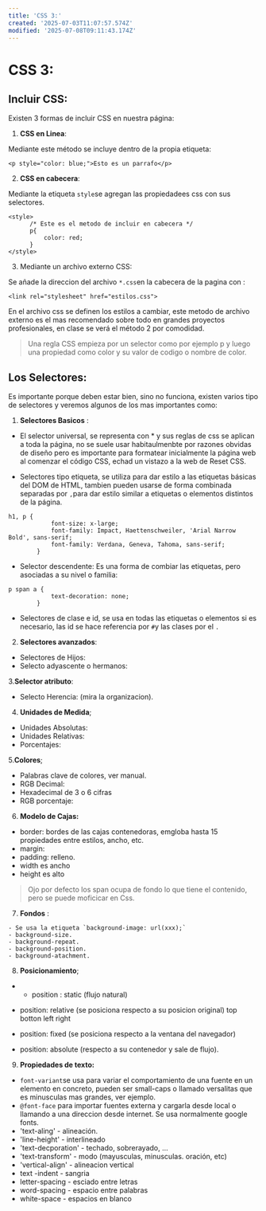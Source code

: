 ```yaml
---
title: 'CSS 3:'
created: '2025-07-03T11:07:57.574Z'
modified: '2025-07-08T09:11:43.174Z'
---
```


# CSS 3:
## Incluir CSS:
Existen 3 formas de incluir CSS en nuestra página:
1. __CSS en Linea__:

  Mediante este método se incluye dentro de la propia etiqueta:

  `<p style="color: blue;">Esto es un parrafo</p>`

2. __CSS en cabecera__:

  Mediante la etiqueta `style`se agregan las propiedadees css con sus selectores.

  ```
  <style>
        /* Este es el metodo de incluir en cabecera */
        p{
            color: red;
        }
  </style>
  ```
3. Mediante un archivo externo CSS:

  Se añade la direccion del archivo `*.css`en la cabecera de la pagina con :

  `<link rel="stylesheet" href="estilos.css">`

  En el archivo css se definen los estilos a cambiar, este metodo de archivo externo es el mas recomendado sobre todo en grandes proyectos profesionales, en clase se verá el método 2 por comodidad.

> Una regla CSS empieza por un selector como por ejemplo p y luego una propiedad como color y su valor de codigo o nombre de color.

## Los Selectores:
Es importante porque deben estar bien, sino no funciona, existen varios tipo de selectores y veremos algunos de los mas importantes como:

1.  __Selectores Basicos__ :

- El selector universal, se representa con * y sus reglas de css se aplican a toda la página, no se suele usar habitaulmenbte por razones obvidas de diseño pero es importante para formatear inicialmente la página web al comenzar el código CSS, echad un vistazo a la web de Reset CSS.

- Selectores tipo etiqueta, se utiliza para dar estilo a las etiquetas básicas del DOM de HTML, tambien pueden usarse de forma combinada separadas por `,`para dar estilo similar a etiquetas o elementos distintos de la página.

````
h1, p {
            font-size: x-large;
            font-family: Impact, Haettenschweiler, 'Arial Narrow Bold', sans-serif;
            font-family: Verdana, Geneva, Tahoma, sans-serif;
        }
````
- Selector descendente: Es una forma de combiar las etiquetas, pero asociadas a su nivel o familia:

```
p span a {
            text-decoration: none;
        }
```
- Selectores de clase e id, se usa en todas las etiquetas o elementos si es necesario, las id se hace referencia por `#`y las clases por el `.`

2. __Selectores avanzados__:

  - Selectores de Hijos:
  - Selecto adyascente o hermanos:
 
 3.__Selector atributo__: 
 - Selecto Herencia: (mira la organizacion).
 

4. __Unidades de Medida__;

  - Unidades Absolutas:
  - Unidades Relativas:
  - Porcentajes:

5.__Colores__;

  - Palabras clave de colores, ver manual.
  -  RGB Decimal:
  - Hexadecimal de 3 o 6 cifras
  - RGB porcentaje:

6. __Modelo de Cajas:__
  - border: bordes de las cajas contenedoras, emgloba hasta 15 propiedades entre estilos, ancho, etc.
  - margin:
  - padding: relleno.
  - width es ancho
  - height es alto

  > Ojo por defecto los span ocupa de fondo lo que tiene el contenido, pero se puede moficicar en Css.

  7. __Fondos__ :

    - Se usa la etiqueta `background-image: url(xxx);`
    - background-size.
    - background-repeat.
    - background-position.
    - background-atachment.

8. __Posicionamiento__;

  - - position : static (flujo natural) 
  - position: relative (se posiciona respecto a su posicion original)
      top botton left right
  - position: fixed (se posiciona respecto a la ventana del navegador)

  - position: absolute (respecto a su contenedor y sale de flujo).

9. __Propiedades de texto:__

  - `font-variant`se usa para variar el comportamiento de una fuente en un elemento en concreto, pueden ser small-caps o llamado versalitas que es minusculas mas grandes, ver ejemplo.
  - `@font-face` para importar fuentes externa y cargarla desde local  o llamando a una direccion desde internet. Se usa normalmente google fonts.
  - 'text-aling' - alineación.
  - 'line-height' - interlineado
  - 'text-decporation' - techado, sobrerayado, ...
  - 'text-transform' - modo (mayusculas, minusculas. oración, etc)
  - 'vertical-align' - alineacion vertical
  - text -indent - sangria
  - letter-spacing - esciado entre letras
  - word-spacing - espacio entre palabras
  - white-space - espacios en blanco


